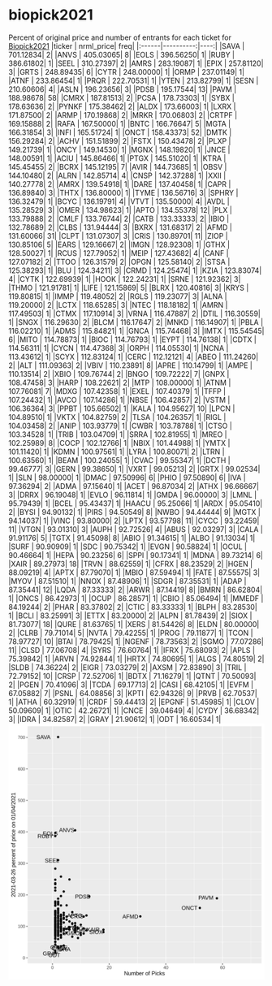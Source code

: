 # biopick2021
Percent of original price and number of entrants for each ticket for [Biopick2021](https://twitter.com/hashtag/Biopick2021)
|ticker | nrml_price| freq|
|:------|----------:|----:|
|SAVA   |  701.12834|    2|
|ANVS   |  405.03065|    8|
|EOLS   |  396.56250|    1|
|RUBY   |  386.61802|    1|
|SEEL   |  310.27397|    2|
|AMRS   |  283.19087|    1|
|EPIX   |  257.81120|    3|
|GRTS   |  248.89435|    6|
|CYTR   |  248.00000|    1|
|ORMP   |  237.01149|    1|
|ATNF   |  233.86454|    1|
|PRQR   |  222.70531|    1|
|YTEN   |  213.82799|    1|
|SESN   |  210.60606|    4|
|ASLN   |  196.23656|    3|
|PDSB   |  195.17544|   13|
|PAVM   |  188.98678|   58|
|CMRX   |  187.81513|    2|
|PCSA   |  178.73303|    1|
|SYBX   |  178.63636|    2|
|PYNKF  |  175.38462|    2|
|ALDX   |  173.66003|    1|
|LXRX   |  171.87500|    2|
|ARMP   |  170.19868|    2|
|MRKR   |  170.06803|    2|
|CRTPF  |  169.15888|    2|
|RAFA   |  167.50000|    1|
|BNTC   |  166.76647|    5|
|MGTA   |  166.31854|    3|
|INFI   |  165.51724|    1|
|ONCT   |  158.43373|   52|
|DMTK   |  156.29284|    2|
|ACHV   |  151.51899|    2|
|FSTX   |  150.43478|    2|
|PLXP   |  149.21739|    1|
|ONCY   |  149.14530|    1|
|MGNX   |  148.19820|    1|
|JNCE   |  148.00591|    1|
|ACIU   |  145.86466|    1|
|PTGX   |  145.51020|    1|
|KTRA   |  145.45455|    2|
|BCRX   |  145.12195|    7|
|AVIR   |  144.73685|    1|
|OBSV   |  144.10480|    2|
|ALRN   |  142.85714|    4|
|CNSP   |  142.37288|    1|
|XXII   |  140.27778|    2|
|AMRX   |  139.54918|    1|
|DARE   |  137.40458|    1|
|CAPR   |  136.89840|    3|
|THTX   |  136.80000|    1|
|TYME   |  136.56716|    3|
|SPHRY  |  136.32479|    1|
|BCYC   |  136.19791|    4|
|VTVT   |  135.50000|    4|
|AVDL   |  135.28529|    3|
|OMER   |  134.98623|    1|
|APTO   |  134.55378|   12|
|PLX    |  133.79888|    2|
|CMLF   |  133.76744|    2|
|CATB   |  133.33333|    2|
|IBIO   |  132.78689|    2|
|CLBS   |  131.94444|    3|
|BXRX   |  131.68317|    2|
|AFMD   |  131.60066|   31|
|CLPT   |  131.07307|    3|
|CRIS   |  130.89701|   11|
|ZIOP   |  130.85106|    5|
|EARS   |  129.16667|    2|
|IMGN   |  128.92308|    1|
|GTHX   |  128.50027|    1|
|RCUS   |  127.79052|    1|
|MEIP   |  127.43682|    4|
|CANF   |  127.07182|    2|
|TTOO   |  126.31579|    2|
|OPGN   |  125.58140|    2|
|STSA   |  125.38293|    1|
|BLU    |  124.34211|    3|
|CRMD   |  124.25474|    1|
|KZIA   |  123.83074|    4|
|CYTK   |  122.69939|    1|
|HOOK   |  122.24231|    1|
|SRNE   |  121.92362|    3|
|THMO   |  121.91781|    1|
|LIFE   |  121.15869|    5|
|BLRX   |  120.40816|    3|
|KRYS   |  119.80815|    1|
|IMMP   |  119.48052|    2|
|RGLS   |  119.23077|    3|
|ALNA   |  119.20000|    2|
|LCTX   |  118.65285|    3|
|NTEC   |  118.18182|    1|
|AMRN   |  117.49503|    1|
|CTMX   |  117.10914|    3|
|VRNA   |  116.47887|    2|
|DTIL   |  116.30559|    1|
|SNGX   |  116.29630|    2|
|BLCM   |  116.17647|    2|
|MNKD   |  116.14907|    1|
|PBLA   |  116.02210|    1|
|ADMS   |  115.84821|    1|
|GNCA   |  115.74468|    3|
|IMTX   |  115.54545|    6|
|MITO   |  114.78873|    1|
|BIOC   |  114.76793|    1|
|EYPT   |  114.76138|    1|
|CDTX   |  114.56311|    1|
|CYCN   |  114.47368|    3|
|ORPH   |  114.05530|    1|
|NCNA   |  113.43612|    1|
|SCYX   |  112.83124|    1|
|CERC   |  112.12121|    4|
|ABEO   |  111.24260|    2|
|ALT    |  111.09363|    2|
|VBIV   |  110.23891|    8|
|APRE   |  110.14799|    1|
|AMPE   |  110.13514|    2|
|XBIO   |  109.76744|    2|
|BNGO   |  109.72222|    7|
|GNPX   |  108.47458|    3|
|HARP   |  108.22621|    2|
|MTP    |  108.00000|    1|
|ATNM   |  107.76081|    7|
|MDXG   |  107.42358|    1|
|EXEL   |  107.40379|    1|
|TFFP   |  107.24432|    1|
|AVCO   |  107.14286|    1|
|NBSE   |  106.42857|    2|
|VSTM   |  106.36364|    3|
|PPBT   |  105.66502|    1|
|KALA   |  104.95627|   10|
|LPCN   |  104.89510|    1|
|VKTX   |  104.82759|    2|
|TLSA   |  104.26357|    1|
|RIGL   |  104.03458|    2|
|ANIP   |  103.93779|    1|
|CWBR   |  103.78788|    1|
|CTSO   |  103.34528|    1|
|TRIB   |  103.04709|    1|
|SRRA   |  102.81955|    1|
|MREO   |  102.25989|    8|
|COCP   |  102.12766|    1|
|NBIX   |  101.44988|    1|
|YMTX   |  101.11420|    1|
|KDMN   |  100.97561|    1|
|LYRA   |  100.80071|    2|
|LTRN   |  100.63560|    1|
|BEAM   |  100.24055|    1|
|CVAC   |   99.55347|    1|
|DCTH   |   99.46777|    3|
|GERN   |   99.38650|    1|
|VXRT   |   99.05213|    2|
|GRTX   |   99.02534|    1|
|SLN    |   98.00000|    1|
|DMAC   |   97.50996|    6|
|PHIO   |   97.50890|    6|
|IVA    |   97.36294|    2|
|ADMA   |   97.15640|    1|
|ACET   |   96.87034|    2|
|ATHX   |   96.66667|    3|
|DRRX   |   96.19048|    1|
|EVLO   |   96.11814|    1|
|GMDA   |   96.00000|    3|
|LMNL   |   95.79439|    1|
|BCEL   |   95.43437|    1|
|HAACU  |   95.25066|    1|
|ARDX   |   95.05410|    2|
|BYSI   |   94.90132|    1|
|PIRS   |   94.50549|    8|
|NWBO   |   94.44444|    9|
|MGTX   |   94.14037|    1|
|VINC   |   93.80000|    2|
|LPTX   |   93.57798|   11|
|CYCC   |   93.22459|   11|
|VTGN   |   93.01310|    3|
|AUPH   |   92.72526|    4|
|ABUS   |   92.03297|    3|
|CALA   |   91.91176|    5|
|TGTX   |   91.45098|    8|
|ABIO   |   91.34615|    1|
|ALBO   |   91.13034|    1|
|SURF   |   90.90909|    1|
|SDC    |   90.75342|    1|
|EVGN   |   90.58824|    1|
|OCUL   |   90.46664|    1|
|HEPA   |   90.23256|    6|
|SPPI   |   90.17341|    1|
|MDNA   |   89.73214|    6|
|XAIR   |   89.27973|   18|
|TRVN   |   88.62559|    1|
|CFRX   |   88.23529|    2|
|HGEN   |   88.09219|    4|
|APTX   |   87.79070|    1|
|MBIO   |   87.59494|    1|
|FATE   |   87.55575|    3|
|MYOV   |   87.51510|    1|
|NNOX   |   87.48906|    1|
|SDGR   |   87.35531|    1|
|ADAP   |   87.35441|   12|
|LQDA   |   87.33333|    2|
|ARWR   |   87.14419|    8|
|BMRN   |   86.62804|    1|
|ONCS   |   86.42973|    1|
|OCUP   |   86.28571|    1|
|CBIO   |   85.06494|    1|
|MMEDF  |   84.19244|    2|
|PHAR   |   83.37802|    2|
|CTIC   |   83.33333|    1|
|BLPH   |   83.28530|    1|
|BCLI   |   83.25991|    3|
|ETTX   |   83.20000|    2|
|ALPN   |   81.78439|    2|
|SIOX   |   81.73077|   18|
|QURE   |   81.63765|    1|
|XERS   |   81.54426|    8|
|ELDN   |   80.00000|    2|
|CLRB   |   79.71014|    5|
|NVTA   |   79.42255|    1|
|PROG   |   79.11877|    1|
|TCON   |   78.97727|   10|
|BTAI   |   78.79425|    1|
|NGENF  |   78.73563|    2|
|SGMO   |   77.07286|   11|
|CLSD   |   77.06708|    4|
|SYRS   |   76.60764|    1|
|IFRX   |   75.68093|    2|
|APLS   |   75.39842|    1|
|ARVN   |   74.92844|    1|
|HRTX   |   74.80695|    1|
|ALGS   |   74.80519|    2|
|SLDB   |   74.36224|    2|
|EIGR   |   73.03279|    2|
|AXSM   |   72.83890|    3|
|TRIL   |   72.79152|   10|
|CRSP   |   72.52706|    1|
|BDTX   |   71.16279|    1|
|QTNT   |   70.50093|    2|
|PGEN   |   70.41096|    3|
|TCDA   |   69.17713|    2|
|CASI   |   68.42105|    1|
|EVFM   |   67.05882|    7|
|PSNL   |   64.08856|    3|
|KPTI   |   62.94326|    9|
|PRVB   |   62.70537|    1|
|ATHA   |   60.32919|    1|
|CRDF   |   59.44413|    2|
|EPGNF  |   51.45985|    1|
|CLOV   |   50.09609|    1|
|OTIC   |   42.26721|    1|
|CNCE   |   39.04649|    4|
|CYDY   |   36.68342|    3|
|IDRA   |   34.82587|    2|
|GRAY   |   21.90612|    1|
|ODT    |   16.60534|    1|
![retvspicks](biopicks.png?raw=true)
